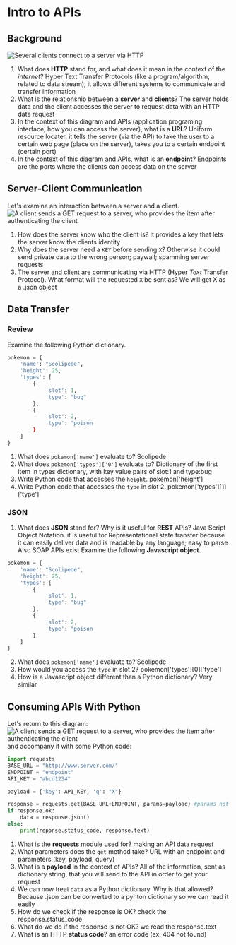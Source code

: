 # Intro to APIs
## Background
![Several clients connect to a server via HTTP](img/server_clients.png)
1. What does **HTTP** stand for, and what does it mean in the context of the _internet_?
   Hyper Text Transfer Protocols (like a program/algorithm, related to data stream), it allows different systems to communicate and transfer information
2. What is the relationship between a **server** and **clients**?
   The server holds data and the client accesses the server to request data with an HTTP data request
3. In the context of this diagram and APIs (application programing interface, how you can access the server), what is a **URL**?
   Uniform resource locater, it tells the server (via the API) to take the user to a certain web page (place on the server), takes you to a certain endpoint (certain port)
4. In the context of this diagram and APIs, what is an **endpoint**?
 Endpoints are the ports where the clients can access data on the server

## Server-Client Communication
Let's examine an interaction between a server and a client.
![A client sends a GET request to a server, who provides the item after authenticating the client](img/server_client.png)
1. How does the server know who the client is?
   It provides a key that lets the server know the clients identity
2. Why does the server need a `KEY` before sending `X`?
   Otherwise it could send private data to the wrong person; paywall; spamming server requests
3. The server and client are communicating via HTTP (Hyper _Text_ Transfer Protocol). What format will the requested `X` be sent as?
    We will get X as a .json object
## Data Transfer
### Review
Examine the following Python dictionary.
```py
pokemon = {
    'name': "Scolipede",
    'height': 25,
    'types': [
        {
            'slot': 1,
            'type': "bug"
        },
        {
            'slot': 2,
            'type': "poison
        }
    ]
}
```
1. What does `pokemon['name']` evaluate to?
   Scolipede
2. What does `pokemon['types']['0']` evaluate to?
   Dictionary of the first item in types dictionary, with key value pairs of slot:1 and type:bug
3. Write Python code that accesses the `height`.
   pokemon['height']
4. Write Python code that accesses the `type` in slot 2.
   pokemon['types'][1]['type']

### JSON
1. What does **JSON** stand for? Why is it useful for **REST** APIs?
Java Script Object Notation. it is useful for Representational state transfer because it can easily deliver data and is readable by any language; easy to parse
Also SOAP APIs exist 
Examine the following **Javascript object**.
```js
pokemon = {
    'name': "Scolipede",
    'height': 25,
    'types': [
        {
            'slot': 1,
            'type': "bug"
        },
        {
            'slot': 2,
            'type': "poison
        }
    ]
}
```

2. What does `pokemon['name']` evaluate to?
   Scolipede
3. How would you access the `type` in slot 2?
 pokemon['types'][0]['type']
5. How is a Javascript object different than a Python dictionary?
   Very similar

## Consuming APIs With Python
Let's return to this diagram:  
![A client sends a GET request to a server, who provides the item after authenticating the client](img/server_client.png)  
and accompany it with some Python code:
```python
import requests
BASE_URL = "http://www.server.com/"
ENDPOINT = "endpoint"
API_KEY = "abcd1234"

payload = {'key': API_KEY, 'q': "X"}

response = requests.get(BASE_URL+ENDPOINT, params=payload) #params not always needed
if response.ok:
    data = response.json()
else:
    print(reponse.status_code, response.text)
```

1. What is the **requests** module used for?
   making an API data request
2. What parameters does the `get` method take?
   URL with an endpoint and parameters (key, payload, query)
3. What is a **payload** in the context of APIs?
   All of the information, sent as dictionary string, that you will send to the API in order to get your request
4. We can now treat `data` as a Python dictionary. Why is that allowed?
   Because .json can be converted to a pyhton dictionary so we can read it easily
5. How do we check if the response is OK?
   check the response.status_code
6. What do we do if the response is not OK?
    we read the response.text
7. What is an HTTP **status code**?
   an error code (ex. 404 not found)